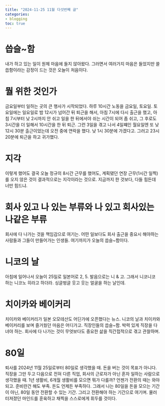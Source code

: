 ```yaml
---
title: "2024-11-25 11월 다섯번째 글"
categories:
- blogging
toc: true
---
```


씁슬~함
=

내가 하고 있는 일이 원체 마음에 들지 않아왔다. 그러면서 여러가지 마음은 들었지만 쓸씁함이라는 감정이 드는 것은 오늘이 처음이다.

뭘 위한 것인가
=

금요일부터 일하는 곳의 큰 행사가 시작되었다. 하루 10시간 노동을 금요일, 토요일. 토요일에는 일요일로 밤 12시가 넘어간 뒤 퇴근을 해서, 아침 7시에 다시 출근을 했고, 아침 7시부터 낮 2시까지 안 쉬고 일을 한 뒤에서야 쉬는 시간이 되어 좀 쉬고, 그 후로도 3시간을 더 일해서 10시간을 한 뒤 퇴근. 그런 3일을 겪고 나서 4일쨰인 월요일엔 또 낮 12시 30분 출근이었는데 오전 중에 연락을 했다. 낮 1시 30분에 가겠다고. 그러고 23시 20분에 퇴근을 하고 귀가했다.

지각
=

이렇게 했어도 결국 오늘 정규의 8시간 근무를 했어도, 계획됐던 연장 근무(1시간 일찍)를 오지 않은 것이 결과적으로는 지각이라는 것으로. 지금까지 한 것보다, 다들 힘든데 너만 힘드냐.

회사 있고 나 있는 부류와 나 있고 회사있는 나같은 부류
=

회사에 다 나가는 것을 책임감으로 여기는. 어떤 일보다도 회사 출근을 중요시 해야하는 사람들과 그들이 만들어가는 인생들.
여기까지가 오늘의 씁슬~함이다.

니코의 날
=

아침에 일어나서 오늘이 25일로 일본어로 2, 5. 발음으로는 니 & 고. 그래서 니코니코 하는 니코노 히라고 하더라. 싱글벙글 웃고 웃는 얼굴을 하는 날인데. 

치이카와 베이커리
=

치이카와 베이커리가 일본 오모테산도 어딘가에 오픈했다는 뉴스. 니코의 날과 치이카와 베이커리를 보며 즐거웠던 마음은 어디가고. 직장인들의 씁슬~함. 박력 있게 직장을 다녀야 하는. 회사에 다 나가는 것이 무엇보다도 중요한 삶을 직간접적으로 겪고 관찰하며.

80일
=

퇴사를 2024년 11월 25일로부터 80일로 생각했을 때. 돈을 버는 것이 목표가 아니다. 직장을 그만 두고 다음으로 전혀 다른 직업, 회사의 근로자가 아닌 혼자 일하는 사람으로 생각했을 때. 1년 생활비, 6개월 생활비를 모으면 뭐가 다를까? 언젠가 전환의 때는 와야 되고. 준비란건 해도 부족. 돈도 언제든 부족하다. 그래서 나는 80일을 돈을 모으는 기간이 아닌, 80일 동안 전환할 수 있는 기간. 그리고 전환해야 하는 기간으로 여기며. 물러터져졌던 마인드를 훈육하고 채찍을 스스로에게 휘두를 것이다.